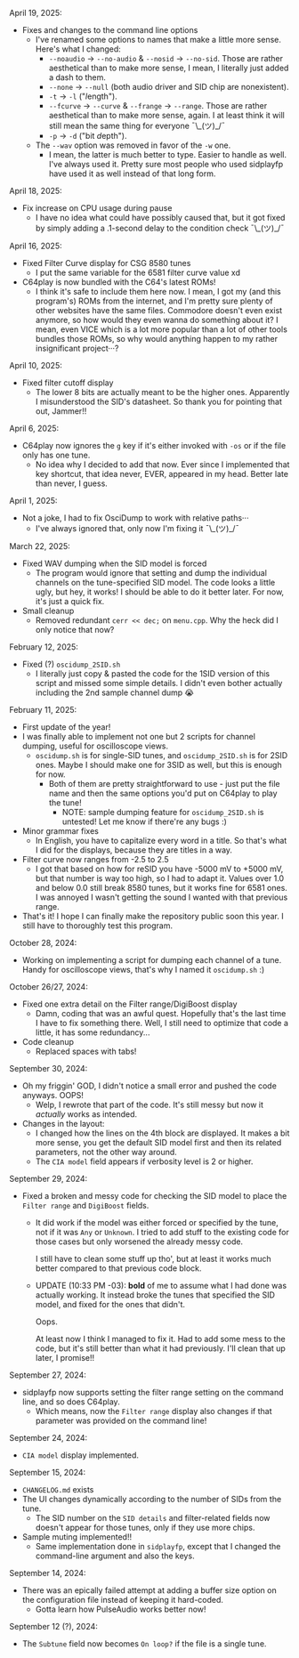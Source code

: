 April 19, 2025:
- Fixes and changes to the command line options
  - I've renamed some options to names that make a little
    more sense. Here's what I changed:
	- `--noaudio` -> `--no-audio` & `--nosid` -> `--no-sid`.
	  Those are rather aesthetical than to make more sense,
	  I mean, I literally just added a dash to them.
	- `--none` -> `--null` (both audio driver and SID chip
	  are nonexistent).
	- `-t` -> `-l` ("*l*ength").
	- `--fcurve` -> `--curve` & `--frange` -> `--range`. Those
	  are rather aesthetical than to make more sense, again. I
	  at least think it will still mean the same thing for
	  everyone ¯\\\_(ツ)_/¯
	- `-p` -> `-d` ("bit *d*epth").
  - The `--wav` option was removed in favor of the `-w` one.
    - I mean, the latter is much better to type. Easier to
	  handle as well. I've always used it. Pretty sure most
	  people who used sidplayfp have used it as well instead
	  of that long form.

April 18, 2025:
- Fix increase on CPU usage during pause
  - I have no idea what could have possibly caused that, but
    it got fixed by simply adding a .1-second delay to the
	condition check ¯\\\_(ツ)_/¯

April 16, 2025:
- Fixed Filter Curve display for CSG 8580 tunes
  - I put the same variable for the 6581 filter curve value xd
- C64play is now bundled with the C64's latest ROMs!
  - I think it's safe to include them here now. I mean, I got
    my (and this program's) ROMs from the internet, and I'm
	pretty sure plenty of other websites have the same files.
	Commodore doesn't even exist anymore, so how would they
	even wanna do something about it?
	I mean, even VICE which is a lot more popular than a lot
	of other tools bundles those ROMs, so why would anything
	happen to my rather insignificant project···?

April 10, 2025:
- Fixed filter cutoff display
  - The lower 8 bits are actually meant to be the higher ones.
    Apparently I misunderstood the SID's datasheet.
	So thank you for pointing that out, Jammer!!

April 6, 2025:
- C64play now ignores the `g` key if it's either invoked with
  `-os` or if the file only has one tune.
  - No idea why I decided to add that now. Ever since I
    implemented that key shortcut, that idea never, EVER,
	appeared in my head. Better late than never, I guess.

April 1, 2025:
- Not a joke, I had to fix OsciDump to work with relative
  paths···
  - I've always ignored that, only now I'm fixing it ¯\\\_(ツ)_/¯

March 22, 2025:
- Fixed WAV dumping when the SID model is forced
  - The program would ignore that setting and dump the
    individual channels on the tune-specified SID model.
	The code looks a little ugly, but hey, it works! I should
	be able to do it better later. For now, it's just a quick
	fix.
- Small cleanup
  - Removed redundant `cerr << dec;` on `menu.cpp`. Why the
    heck did I only notice that now?

February 12, 2025:
- Fixed (?) `oscidump_2SID.sh`
  - I literally just copy & pasted the code for the 1SID
    version of this script and missed some simple details.
	I didn't even bother actually including the 2nd sample
	channel dump :sob:

February 11, 2025:
- First update of the year!
- I was finally able to implement not one but 2 scripts for
  channel dumping, useful for oscilloscope views.
  - `oscidump.sh` is for single-SID tunes, and
    `oscidump_2SID.sh` is for 2SID ones. Maybe I should make
	one for 3SID as well, but this is enough for now.
	- Both of them are pretty straightforward to use - just put
	  the file name and then the same options you'd put on
	  C64play to play the tune!
	  - NOTE: sample dumping feature for `oscidump_2SID.sh` is
		untested! Let me know if there're any bugs :)
- Minor grammar fixes
  - In English, you have to capitalize every word in a title.
    So that's what I did for the displays, because they are
	titles in a way.
- Filter curve now ranges from -2.5 to 2.5
  - I got that based on how for reSID you have -5000 mV to
    +5000 mV, but that number is way too high, so I had to
	adapt it.
	Values over 1.0 and below 0.0 still break 8580 tunes, but
	it works fine for 6581 ones. I was annoyed I wasn't getting
	the sound I wanted with that previous range.
- That's it! I hope I can finally make the repository public
  soon this year. I still have to thoroughly test this program.

October 28, 2024:
- Working on implementing a script for dumping each channel of
  a tune. Handy for oscilloscope views, that's why I named it
  `oscidump.sh` :)

October 26/27, 2024:
- Fixed one extra detail on the Filter range/DigiBoost display
  - Damn, coding that was an awful quest. Hopefully that's the
    last time I have to fix something there. Well, I still need
    to optimize that code a little, it has some redundancy...
- Code cleanup
  - Replaced spaces with tabs!

September 30, 2024:
- Oh my friggin' GOD, I didn't notice a small error and pushed
  the code anyways. OOPS!
  - Welp, I rewrote that part of the code. It's still messy but
    now it *actually* works as intended.
- Changes in the layout:
  - I changed how the lines on the 4th block are displayed. It
    makes a bit more sense, you get the default SID model first
	and then its related parameters, not the other way around.
  - The `CIA model` field appears if verbosity level is 2 or
    higher.

September 29, 2024:
- Fixed a broken and messy code for checking the SID model to
  place the `Filter range` and `DigiBoost` fields.
  - It did work if the model was either forced or specified by
    the tune, not if it was `Any` or `Unknown`. I tried to add
	stuff to the existing code for those cases but only worsened
	the already messy code.

	I still have to clean some stuff up tho', but at least it
	works much better compared to that previous code block.
  - UPDATE (10:33 PM -03): **bold** of me to assume what I had
    done was actually working. It instead broke the tunes that
	specified the SID model, and fixed for the ones that didn't.

	Oops.

	At least now I think I managed to fix it. Had to add some
	mess to the code, but it's still better than what it had
	previously. I'll clean that up later, I promise!!

September 27, 2024:
- sidplayfp now supports setting the filter range setting on the
  command line, and so does C64play.
  - Which means, now the `Filter range` display also changes if
    that parameter was provided on the command line!

September 24, 2024:
- `CIA model` display implemented.

September 15, 2024:
- `CHANGELOG.md` exists
- The UI changes dynamically according to the number of SIDs from
  the tune.
  - The SID number on the `SID details` and filter-related fields
    now doesn't appear for those tunes, only if they use more chips.
- Sample muting implemented!!
  - Same implementation done in `sidplayfp`, except that I changed
    the command-line argument and also the keys.

September 14, 2024:
- There was an epically failed attempt at adding a buffer size option
  on the configuration file instead of keeping it hard-coded.
  - Gotta learn how PulseAudio works better now!

September 12 (?), 2024:
- The `Subtune` field now becomes `On loop?` if the file is a single
  tune.
